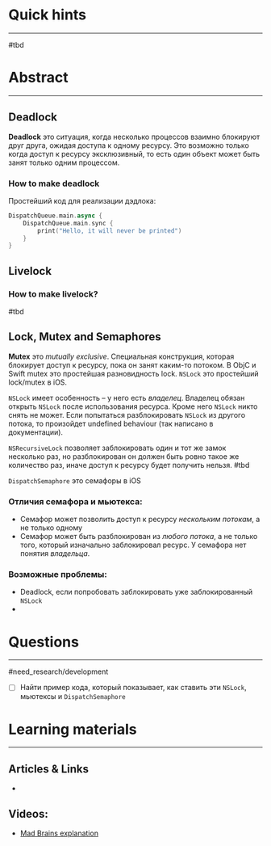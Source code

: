 # Quick hints
---
#tbd



# Abstract
---
## Deadlock
__Deadlock__ это ситуация, когда несколько процессов взаимно блокируют друг друга, ожидая доступа к одному ресурсу. Это возможно только когда доступ к ресурсу эксклюзивный, то есть один объект может быть занят только одним процессом.

### How to make deadlock
Простейший код для реализации дэдлока:
```swift
DispatchQueue.main.async {
	DispatchQueue.main.sync {
		print("Hello, it will never be printed")
	}
}
```



## Livelock
### How to make livelock?
#tbd 



## Lock, Mutex and Semaphores
__Mutex__ это _mutually exclusive_. Специальная конструкция, которая блокирует доступ к ресурсу, пока он занят каким-то потоком. 
В ObjC и Swift mutex это простейшая разновидность lock. `NSLock` это простейший lock/mutex в iOS. 

`NSLock` имеет особенность – у него есть _владелец_. Владелец обязан открыть `NSLock` после использования ресурса. Кроме него `NSLock` никто снять не может. Если попытаться разблокировать `NSLock` из другого потока, то произойдет undefined behaviour (так написано в документации).

`NSRecursiveLock`  позволяет заблокировать один и тот же замок несколько раз, но разблокирован он должен быть ровно такое же количество раз, иначе доступ к ресурсу будет получить нельзя. #tbd

`DispatchSemaphore` это семафоры в iOS

### Отличия семафора и мьютекса:
- Семафор может позволить доступ к ресурсу _нескольким потокам_, а не только одному
- Семафор может быть разблокирован из _любого потока_, а не только того, который изначально заблокировал ресурс. У семафора нет понятия _владельца_.

### Возможные проблемы:
- Deadlock, если попробовать заблокировать уже заблокированный `NSLock`
- 



# Questions
---
#need_research/development 
- [ ] Найти пример кода, который показывает, как ставить эти `NSLock`, мьютексы и `DispatchSemaphore`



# Learning materials
---
## Articles & Links
- 
## Videos:
- [Mad Brains explanation](https://youtu.be/pWXgH-GbRSU?t=1712)